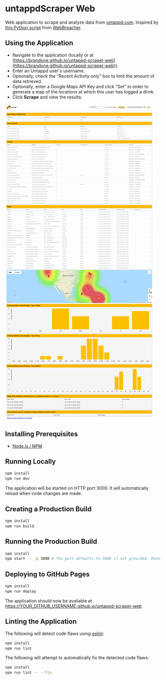 # untappdScraper Web

Web application to scrape and analyze data from [untappd.com](https://untappd.com/). Inspired by [this Python script](https://github.com/WebBreacher/untappdScraper) from [WebBreacher](https://github.com/WebBreacher).

## Using the Application

* Navigate to the application (locally or at [https://brandone.github.io/untappd-scraper-web](https://brandone.github.io/untappd-scraper-web)).
* Enter an Untappd user's username.
* Optionally, check the "Recent Activity only" box to limit the amount of data retrieved.
* Optionally, enter a Google Maps API Key and click "Set" in order to generate a map of the locations at which this user has logged a drink.
* Click **Scrape** and view the results:

![Example](./example.png)

## Installing Prerequisites

* [Node.js / NPM](https://nodejs.org/en/download/)

## Running Locally

```bash
npm install
npm run dev
```

The application will be started on HTTP port 3000. It will automatically reload when code changes are made.

## Creating a Production Build

```bash
npm install
npm run build
```

## Running the Production Build

```bash
npm install
npm start -- -p 3000 # The port defaults to 3000 if not provided. Running on reserved ports requires sudo.
```

## Deploying to GitHub Pages

```bash
npm install
npm run deploy
```

The application should now be available at https://YOUR_GITHUB_USERNAME.github.io/untappd-scraper-web

## Linting the Application

The following will detect code flaws using [eslint](https://eslint.org/):

```bash
npm install
npm run lint
```

The following will attempt to automatically fix the detected code flaws:

```bash
npm install
npm run lint -- --fix
```
